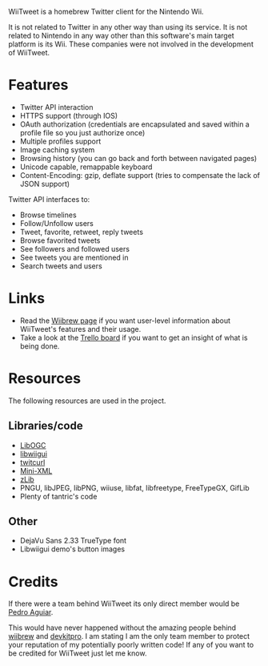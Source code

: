 WiiTweet is a homebrew Twitter client for the Nintendo Wii.

It is not related to Twitter in any other way than using its service. It is not related to Nintendo in any way other than this software's main target platform is its Wii. These companies were not involved in the development of WiiTweet.

# Features #
  * Twitter API interaction
  * HTTPS support (through IOS)
  * OAuth authorization (credentials are encapsulated and saved within a profile file so you just authorize once)
  * Multiple profiles support
  * Image caching system
  * Browsing history (you can go back and forth between navigated pages)
  * Unicode capable, remappable keyboard
  * Content-Encoding: gzip, deflate support (tries to compensate the lack of JSON support)

Twitter API interfaces to:
  * Browse timelines
  * Follow/Unfollow users
  * Tweet, favorite, retweet, reply tweets
  * Browse favorited tweets
  * See followers and followed users
  * See tweets you are mentioned in
  * Search tweets and users

# Links #
  * Read the [Wiibrew page](http://www.wiibrew.org/wiki/WiiTweet) if you want user-level information about WiiTweet's features and their usage.
  * Take a look at the [Trello board](https://trello.com/board/wiitweet/4fdfe9aa7469c9380358d6da) if you want to get an insight of what is being done.

# Resources #
The following resources are used in the project.
## Libraries/code ##
  * [LibOGC](http://sourceforge.net/projects/devkitpro/files/libogc/)
  * [libwiigui](http://code.google.com/p/libwiigui/)
  * [twitcurl](http://code.google.com/p/twitcurl/)
  * [Mini-XML](http://www.minixml.org/)
  * [zLib](http://zlib.net/)
  * PNGU, libJPEG, libPNG, wiiuse, libfat, libfreetype, FreeTypeGX, GifLib
  * Plenty of tantric's code

## Other ##
  * DejaVu Sans 2.33 TrueType font
  * Libwiigui demo's button images

# Credits #
If there were a team behind WiiTweet its only direct member would be [Pedro Aguiar](http://paguiar.net).

This would have never happened without the amazing people behind [wiibrew](http://wiibrew.org) and [devkitpro](http://devkitpro.org/). I am stating I am the only team member to protect your reputation of my potentially poorly written code! If any of you want to be credited for WiiTweet just let me know.